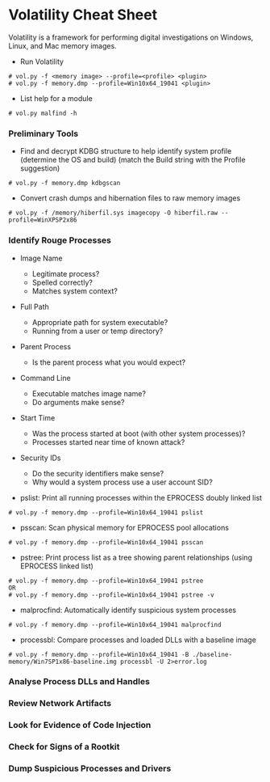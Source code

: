# Volatility Cheat Sheet

Volatility is a framework for performing digital investigations on Windows, Linux, and Mac memory images.

- Run Volatility

```
# vol.py -f <memory image> --profile=<profile> <plugin>
# vol.py -f memory.dmp --profile=Win10x64_19041 <plugin>
```

- List help for a module

```
# vol.py malfind -h
```

### Preliminary Tools

- Find and decrypt KDBG structure to help identify system profile (determine the OS and build) (match the Build string with the Profile suggestion)

```
# vol.py -f memory.dmp kdbgscan
```

- Convert crash dumps and hibernation files to raw memory images

```
# vol.py -f /memory/hiberfil.sys imagecopy -O hiberfil.raw --profile=WinXPSP2x86
```

### Identify Rouge Processes

- Image Name
    - Legitimate process?
    - Spelled correctly?
    - Matches system context? 
- Full Path
    - Appropriate path for system executable?
    - Running from a user or temp directory? 
- Parent Process
    - Is the parent process what you would expect? 
- Command Line
   - Executable matches image name?
   - Do arguments make sense? 
- Start Time
   - Was the process started at boot (with other system processes)?
   - Processes started near time of known attack?  
- Security IDs
   - Do the security identifiers make sense?
   - Why would a system process use a user account SID?
 
- pslist: Print all running processes within the EPROCESS doubly linked list

```
# vol.py -f memory.dmp --profile=Win10x64_19041 pslist
```

- psscan: Scan physical memory for EPROCESS pool allocations

```
# vol.py -f memory.dmp --profile=Win10x64_19041 psscan
```

- pstree: Print process list as a tree showing parent relationships (using EPROCESS linked list)

```
# vol.py -f memory.dmp --profile=Win10x64_19041 pstree
OR
# vol.py -f memory.dmp --profile=Win10x64_19041 pstree -v
```

- malprocfind: Automatically identify suspicious system processes

```
# vol.py -f memory.dmp --profile=Win10x64_19041 malprocfind
```

- processbl: Compare processes and loaded DLLs with a baseline image

```
# vol.py -f memory.dmp --profile=Win10x64_19041 -B ./baseline-memory/Win7SP1x86-baseline.img processbl -U 2>error.log
```

### Analyse Process DLLs and Handles

### Review Network Artifacts

### Look for Evidence of Code Injection

### Check for Signs of a Rootkit

### Dump Suspicious Processes and Drivers
